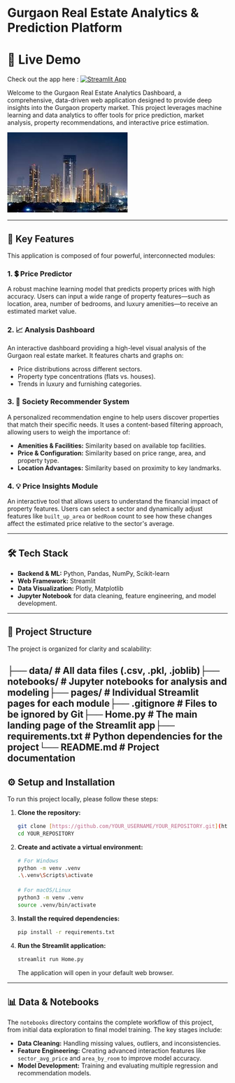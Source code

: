 # Gurgaon Real Estate Analytics & Prediction Platform

# 🚀 Live Demo
Check out the app here : [![Streamlit App](https://static.streamlit.io/badges/streamlit_badge_black_white.svg)](https://gurgaon-real-estate-dashboard-34ntxe4grfdgprhj3uvbwv.streamlit.app/)


Welcome to the Gurgaon Real Estate Analytics Dashboard, a comprehensive, data-driven web application designed to provide deep insights into the Gurgaon property market. This project leverages machine learning and data analytics to offer tools for price prediction, market analysis, property recommendations, and interactive price estimation.

![Gurgaon Skyline](data/gurgaon_real_estate.jpeg) <!-- Make sure your image is in the data folder -->

---

## 🚀 Key Features

This application is composed of four powerful, interconnected modules:

### 1. 💲 Price Predictor
A robust machine learning model that predicts property prices with high accuracy. Users can input a wide range of property features—such as location, area, number of bedrooms, and luxury amenities—to receive an estimated market value.

### 2. 📈 Analysis Dashboard
An interactive dashboard providing a high-level visual analysis of the Gurgaon real estate market. It features charts and graphs on:
- Price distributions across different sectors.
- Property type concentrations (flats vs. houses).
- Trends in luxury and furnishing categories.

### 3. 🏡 Society Recommender System
A personalized recommendation engine to help users discover properties that match their specific needs. It uses a content-based filtering approach, allowing users to weigh the importance of:
- **Amenities & Facilities:** Similarity based on available top facilities.
- **Price & Configuration:** Similarity based on price range, area, and property type.
- **Location Advantages:** Similarity based on proximity to key landmarks.

### 4. 💡 Price Insights Module
An interactive tool that allows users to understand the financial impact of property features. Users can select a sector and dynamically adjust features like `built_up_area` or `bedRoom` count to see how these changes affect the estimated price relative to the sector's average.

---

## 🛠️ Tech Stack

- **Backend & ML:** Python, Pandas, NumPy, Scikit-learn
- **Web Framework:** Streamlit
- **Data Visualization:** Plotly, Matplotlib
- **Jupyter Notebook** for data cleaning, feature engineering, and model development.

---

## 📂 Project Structure

The project is organized for clarity and scalability:

├── data/                 # All data files (.csv, .pkl, .joblib)├── notebooks/            # Jupyter notebooks for analysis and modeling├── pages/                # Individual Streamlit pages for each module├── .gitignore            # Files to be ignored by Git├── Home.py               # The main landing page of the Streamlit app├── requirements.txt      # Python dependencies for the project└── README.md             # Project documentation
---

## ⚙️ Setup and Installation

To run this project locally, please follow these steps:

1.  **Clone the repository:**
    ```bash
    git clone [https://github.com/YOUR_USERNAME/YOUR_REPOSITORY.git](https://github.com/YOUR_USERNAME/YOUR_REPOSITORY.git)
    cd YOUR_REPOSITORY
    ```

2.  **Create and activate a virtual environment:**
    ```bash
    # For Windows
    python -m venv .venv
    .\.venv\Scripts\activate

    # For macOS/Linux
    python3 -m venv .venv
    source .venv/bin/activate
    ```

3.  **Install the required dependencies:**
    ```bash
    pip install -r requirements.txt
    ```

4.  **Run the Streamlit application:**
    ```bash
    streamlit run Home.py
    ```
    The application will open in your default web browser.

---

## 📊 Data & Notebooks

The `notebooks` directory contains the complete workflow of this project, from initial data exploration to final model training. The key stages include:
- **Data Cleaning:** Handling missing values, outliers, and inconsistencies.
- **Feature Engineering:** Creating advanced interaction features like `sector_avg_price` and `area_by_room` to improve model accuracy.
- **Model Development:** Training and evaluating multiple regression and recommendation models.
